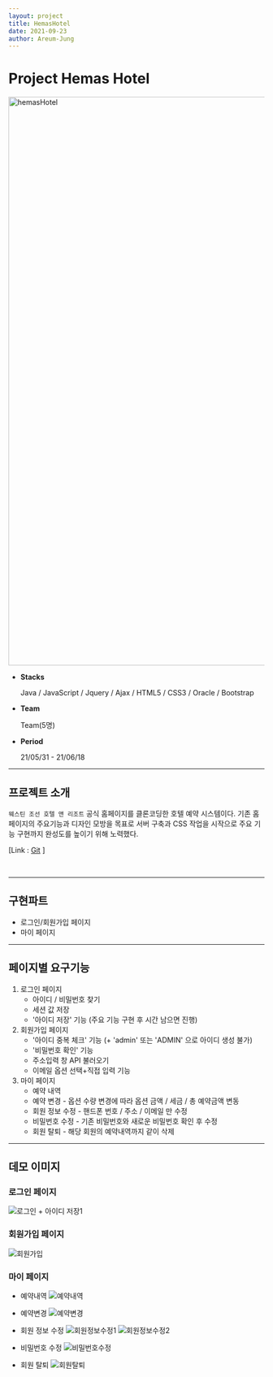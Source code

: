 ```yaml
---
layout: project
title: HemasHotel
date: 2021-09-23
author: Areum-Jung
---
```


# **Project Hemas Hotel**

<img width="1120" alt="hemasHotel" src="https://user-images.githubusercontent.com/78872071/134557835-18f3f1fc-1cc9-4f32-9f25-f606256d6f51.PNG">

* **Stacks**

  Java / JavaScript / Jquery / Ajax / HTML5 / CSS3 / Oracle / Bootstrap

* **Team**
  
  Team(5명)

* **Period**

  21/05/31 - 21/06/18

---

## **프로젝트 소개**
`웨스틴 조선 호텔 앤 리조트` 공식 홈페이지를 클론코딩한 호텔 예약 시스템이다. 기존 홈페이지의 주요기능과 디자인 모방을 목표로 서버 구축과 CSS 작업을 시작으로 주요 기능 구현까지 완성도를 높이기 위해 노력했다. 



 [Link : [Git](https://github.com/areumyy/JSP_TeamProject "hemasHotel link") ]

<br>

---
## **구현파트**
* 로그인/회원가입 페이지
* 마이 페이지

---
## **페이지별 요구기능**
1. 로그인 페이지
   - 아이디 / 비밀번호 찾기
    - 세션 값 저장
    - '아이디 저장' 기능  (주요 기능 구현 후 시간 남으면 진행)
2. 회원가입 페이지
    - '아이디 중복 체크' 기능 (+ 'admin' 또는 'ADMIN' 으로 아이디 생성 불가)
    - '비밀번호 확인' 기능
    - 주소입력 창 API 불러오기
    - 이메일 옵션 선택+직접 입력 기능
3. 마이 페이지
    - 예약 내역
    - 예약 변경 - 옵션 수량 변경에 따라 옵션 금액 / 세금 / 총 예약금액 변동
    - 회원 정보 수정 - 핸드폰 번호 / 주소 / 이메일 만 수정
    - 비밀번호 수정 - 기존 비밀번호와 새로운 비밀번호 확인 후 수정
    - 회원 탈퇴 - 해당 회원의 예약내역까지 같이 삭제

---
## **데모 이미지**
### 로그인 페이지
![로그인 + 아이디 저장1](https://user-images.githubusercontent.com/78872071/134597645-f808de2a-8c6b-4834-8bb5-a687887a6df5.PNG)



### 회원가입 페이지
![회원가입](https://user-images.githubusercontent.com/78872071/134597683-6a7222d5-e6fc-4a91-8212-d3fb4741d814.png)


### 마이 페이지
* 예약내역
![예약내역](https://user-images.githubusercontent.com/78872071/134597772-a846245b-d80d-4770-a40a-e87f5aedb508.PNG)

* 예약변경
![예약변경](https://user-images.githubusercontent.com/78872071/134597796-8df0a610-08a8-4379-ac2d-1be25dadb34f.PNG)

* 회원 정보 수정
![회원정보수정1](https://user-images.githubusercontent.com/78872071/134597877-86b0fa79-c82e-41a3-b128-ea7135f83444.PNG)
![회원정보수정2](https://user-images.githubusercontent.com/78872071/134597880-e7dd64bd-5401-442d-8812-302b72bdeeaa.PNG)


* 비밀번호 수정
![비밀번호수정](https://user-images.githubusercontent.com/78872071/134597911-cdd395e0-ddfe-4402-ab53-5f21b6e2ba57.PNG)

* 회원 탈퇴
![회원탈퇴](https://user-images.githubusercontent.com/78872071/134597916-af1ae0ea-abaa-43de-8a89-34981cef08c1.PNG)

